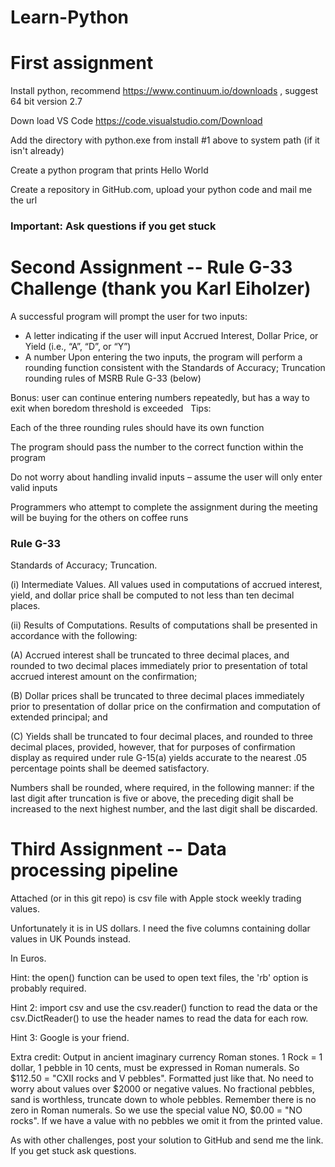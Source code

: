 # Learn-Python

# First assignment

Install python, recommend https://www.continuum.io/downloads , suggest 64 bit version 2.7

Down load VS Code https://code.visualstudio.com/Download 

Add the directory with python.exe from install #1 above to system path (if it isn't already)

Create a python program that prints Hello World

Create a repository in GitHub.com, upload your python code and mail me the url

### Important: Ask questions if you get stuck

# Second Assignment -- Rule G-33 Challenge (thank you Karl Eiholzer)

A successful program will prompt the user for two inputs:
- A letter indicating if the user will input Accrued Interest, Dollar Price, or Yield (i.e., “A”, “D”, or “Y”)
- A number
Upon entering the two inputs, the program will perform a rounding function consistent with the Standards of Accuracy; Truncation rounding rules of MSRB Rule G-33 (below)

Bonus: user can continue entering numbers repeatedly, but has a way to exit when boredom threshold is exceeded
 
Tips:

Each of the three rounding rules should have its own function

The program should pass the number to the correct function within the program

Do not worry about handling invalid inputs – assume the user will only enter valid inputs

Programmers who attempt to complete the assignment during the meeting will be buying for the others on coffee runs

### Rule G-33

Standards of Accuracy; Truncation.

(i) Intermediate Values. All values used in computations of accrued interest, yield, and dollar price shall be computed to not less than ten decimal places.

(ii) Results of Computations. Results of computations shall be presented in accordance with the following:

(A) Accrued interest shall be truncated to three decimal places, and rounded to two decimal places immediately prior to presentation of total accrued interest amount on the confirmation;

(B) Dollar prices shall be truncated to three decimal places immediately prior to presentation of dollar price on the confirmation and computation of extended principal; and

(C) Yields shall be truncated to four decimal places, and rounded to three decimal places, provided, however, that for purposes of confirmation display as required under rule G-15(a) yields accurate to the nearest .05 percentage points shall be deemed satisfactory.

Numbers shall be rounded, where required, in the following manner: if the last digit after truncation is five or above, the preceding digit shall be increased to the next highest number, and the last digit shall be discarded.

# Third Assignment -- Data processing pipeline

Attached (or in this git repo) is csv file with Apple stock weekly trading values.

Unfortunately it is in US dollars. I need the five columns containing dollar values in UK Pounds instead.

In Euros.

Hint: the open() function can be used to open text files, the 'rb' option is probably required.

Hint 2: import csv and use the csv.reader() function to read the data or the csv.DictReader() to use the header names to read the data for each row.

Hint 3: Google is your friend.

Extra credit: Output in ancient imaginary currency Roman stones. 1 Rock = 1 dollar, 1 pebble in 10 cents, must be expressed in Roman numerals. So $112.50 = "CXII rocks and V pebbles". Formatted just like that. No need to worry about values over $2000 or negative values. No fractional pebbles, sand is worthless, truncate down to whole pebbles. Remember there is no zero in Roman numerals. So we use the special value NO, $0.00 = "NO rocks". If we have a value with no pebbles we omit it from the printed value.

As with other challenges, post your solution to GitHub and send me the link. If you get stuck ask questions.